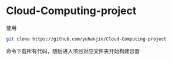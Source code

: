 # Cloud-Computing-project

使用
```bash
git clone https://github.com/yuhanjin/Cloud-Computing-project
```
命令下载所有代码，随后进入项目对应文件夹开始构建容器
